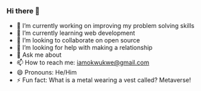 ### Hi there 👋

- 🔭 I’m currently working on improving my problem solving skills
- 🌱 I’m currently learning web development
- 👯 I’m looking to collaborate on open source
- 🤔 I’m looking for help with making a relationship
- 💬 Ask me about 
- 📫 How to reach me: iamokwukwe@gmail.com
- 😄 Pronouns: He/Him
- ⚡ Fun fact: What is a metal wearing a vest called? Metaverse! 
